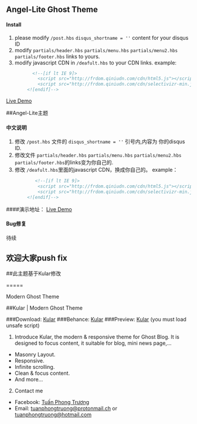 ## Angel-Lite Ghost Theme

#### Install  
1. please modify `/post.hbs`   `disqus_shortname = ''` content for your disqus ID  
2. modify `partials/header.hbs` `partials/menu.hbs` `partials/menu2.hbs` `partials/footer.hbs` links to yours.  
3. modify javascript CDN in `/deafult.hbs` to your CDN links.
example:

```html
          <!--[if lt IE 9]>
            <script src="http://frdom.qiniudn.com/cdn/html5.js"></script>  //这是我的CDN，建议更换，滥用流量的话不然我就删除
            <script src="http://frdom.qiniudn.com/cdn/selectivizr-min.js"></script>
        <![endif]-->
```


[Live Demo](http://www.moecloud.org)

##Angel-Lite主题

#### 中文说明
1. 修改  `/post.hbs` 文件的  `disqus_shortname = ''`  引号内,内容为 你的disqus ID.
2. 修改文件 `partials/header.hbs` `partials/menu.hbs` `partials/menu2.hbs` `partials/footer.hbs`的links变为你自己的.
3. 修改 `/deafult.hbs`里面的javascript CDN，换成你自己的。
example：  

```html
           <!--[if lt IE 9]>
            <script src="http://frdom.qiniudn.com/cdn/html5.js"></script>  //这是我的CDN，建议更换，滥用流量的话不然我就删除
            <script src="http://frdom.qiniudn.com/cdn/selectivizr-min.js"></script>
        <![endif]-->
```
####演示地址：
[Live Demo](http://www.moecloud.org)

#### Bug修复
待续

## 欢迎大家push fix

##此主题基于Kular修改

=====

Modern Ghost Theme

##Kular | Modern Ghost Theme

###Download: [Kular](https://github.com/tuanphongtruong/Kular/archive/master.zip)
###Behance: [Kular](https://www.behance.net/tuanphongtruong)
###Preview: [Kular](https://kular-tuanphongtruong-1.c9.io) (you must load unsafe script)

1. Introduce
Kular, the modern & responsive theme for Ghost Blog. It is designed to focus content, it
suitable for blog, mini news page,...
  * Masonry Layout.
  * Responsive.
  * Infinite scrolling.
  * Clean & focus content.
  * And more...
2. Contact me
  * Facebook: [Tuấn Phong Trương](facebook.com/tuanphongtruong98)
  * Email: tuanphongtruong@protonmail.ch or tuanphongtruong@hotmail.com
           

